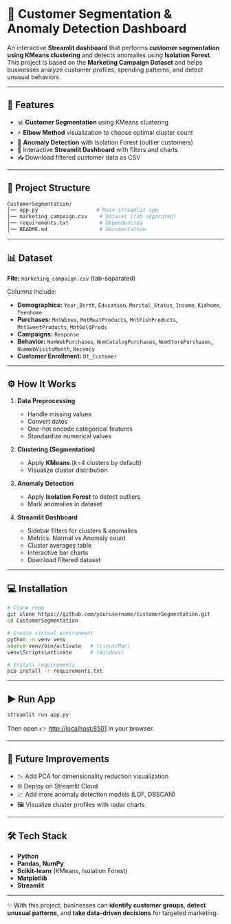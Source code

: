 # 🧠 Customer Segmentation & Anomaly Detection Dashboard

An interactive **Streamlit dashboard** that performs **customer segmentation using KMeans clustering** and detects anomalies using **Isolation Forest**.
This project is based on the **Marketing Campaign Dataset** and helps businesses analyze customer profiles, spending patterns, and detect unusual behaviors.

---

## 🚀 Features

* 📊 **Customer Segmentation** using KMeans clustering
* ⚡ **Elbow Method** visualization to choose optimal cluster count
* 🚨 **Anomaly Detection** with Isolation Forest (outlier customers)
* 🎨 Interactive **Streamlit Dashboard** with filters and charts
* 📥 Download filtered customer data as CSV

---

## 📂 Project Structure

```bash
CustomerSegmentation/
│── app.py                   # Main Streamlit app
│── marketing_campaign.csv    # Dataset (tab-separated)
│── requirements.txt          # Dependencies
│── README.md                 # Documentation
```

---

## 📊 Dataset

**File:** `marketing_campaign.csv` (tab-separated)

Columns include:

* **Demographics:** `Year_Birth`, `Education`, `Marital_Status`, `Income`, `Kidhome`, `Teenhome`
* **Purchases:** `MntWines`, `MntMeatProducts`, `MntFishProducts`, `MntSweetProducts`, `MntGoldProds`
* **Campaigns:** `Response`
* **Behavior:** `NumWebPurchases`, `NumCatalogPurchases`, `NumStorePurchases`, `NumWebVisitsMonth`, `Recency`
* **Customer Enrollment:** `Dt_Customer`

---

## ⚙️ How It Works

1. **Data Preprocessing**

   * Handle missing values
   * Convert dates
   * One-hot encode categorical features
   * Standardize numerical values

2. **Clustering (Segmentation)**

   * Apply **KMeans** (k=4 clusters by default)
   * Visualize cluster distribution

3. **Anomaly Detection**

   * Apply **Isolation Forest** to detect outliers
   * Mark anomalies in dataset

4. **Streamlit Dashboard**

   * Sidebar filters for clusters & anomalies
   * Metrics: Normal vs Anomaly count
   * Cluster averages table
   * Interactive bar charts
   * Download filtered dataset

---

## 💻 Installation

```bash
# Clone repo
git clone https://github.com/yourusername/CustomerSegmentation.git
cd CustomerSegmentation

# Create virtual environment
python -m venv venv
source venv/bin/activate   # (Linux/Mac)
venv\Scripts\activate      # (Windows)

# Install requirements
pip install -r requirements.txt
```

---

## ▶️ Run App

```bash
streamlit run app.py
```

Then open 👉 [http://localhost:8501](http://localhost:8501) in your browser.

---

## 📌 Future Improvements

* 📉 Add PCA for dimensionality reduction visualization
* 🌐 Deploy on Streamlit Cloud
* 📈 Add more anomaly detection models (LOF, DBSCAN)
* 🖼 Visualize cluster profiles with radar charts

---

## 🛠️ Tech Stack

* **Python**
* **Pandas, NumPy**
* **Scikit-learn** (KMeans, Isolation Forest)
* **Matplotlib**
* **Streamlit**

---

✨ With this project, businesses can **identify customer groups**, **detect unusual patterns**, and **take data-driven decisions** for targeted marketing.
